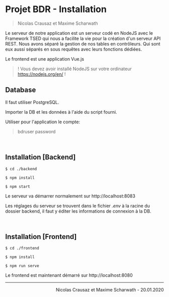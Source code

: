 # Projet BDR - Installation
> Nicolas Crausaz et Maxime Scharwath

Le serveur de notre application est un serveur codé en NodeJS avec le Framework TSED qui nous a facilite la vie pour la création d'un serveur API REST. Nous avons séparé la gestion de nos tables en contrôleurs. Qui sont eux aussi séparés en sous requêtes avec leurs fonctions dédiées.

Le frontend est une application Vue.js

> ! Vous devez avoir installé NodeJS sur votre ordinateur https://nodejs.org/en/ !


## Database

Il faut utiliser PostgreSQL.

Importer la DB et les données à l'aide du script fourni.

Utiliser pour l'application le compte:

> bdruser password

<br>

## Installation [Backend]
```batch
$ cd ./backend

$ npm install

$ npm start
```

Le serveur va démarrer normalement sur http://localhost:8083 

Les réglages du serveur se trouvent dans le fichier _.env_ à la racine du dossier backend,
il faut y éditer les informations de connexion à la DB.

<br>

## Installation [Frontend]

```batch
$ cd ./frontend

$ npm install

$ npm run serve
```

Le frontend est maintenant démarré sur http://localhost:8080

---
<div style="text-align: right"> Nicolas Crausaz et Maxime Scharwath - 20.01.2020</div>